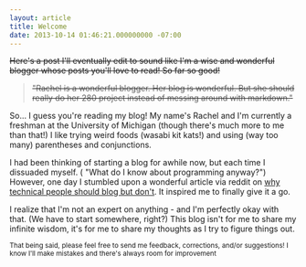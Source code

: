 ```yaml
---
layout: article
title: Welcome
date: 2013-10-14 01:46:21.000000000 -07:00
---
```

<s> Here's a post I'll eventually edit to sound like I'm a wise and wonderful blogger whose posts you'll love to read! So far so good!

> "Rachel is a wonderful blogger. Her blog is wonderful. But she should really do her 280 project instead of messing around with markdown." 

</s>


So... I guess you're reading my blog! My name's Rachel and I'm currently a freshman at the University of Michigan (though there's much more to me than that!) I like trying weird foods (wasabi kit kats!) and using (way too many) parentheses and conjunctions.

I had been thinking of starting a blog for awhile now, but each time I dissuaded myself. ( "What do I know about programming anyway?") However, one day I stumbled upon a wonderful article via reddit on [why technical people should blog but don't](http://www.rackspace.com/blog/why-technical-people-should-blog-but-dont/). It inspired me to finally give it a go.

I realize that I'm not an expert on anything - and I'm perfectly okay with that. (We have to start somewhere, right?) This blog isn't for me to share my infinite wisdom, it's for me to share my thoughts as I try to figure things out. 

<small> That being said, please feel free to send me feedback, corrections, and/or suggestions!  I know I'll make mistakes and there's always room for improvement</small>


